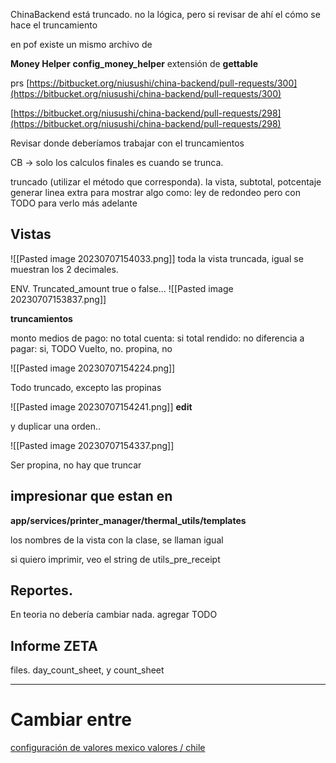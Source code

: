 

ChinaBackend está truncado. no la lógica, pero si revisar de ahí el cómo se hace el truncamiento

en pof existe un mismo archivo de 

**Money Helper**
**config_money_helper**
extensión de **gettable**

prs
[https://bitbucket.org/niusushi/china-backend/pull-requests/300](https://bitbucket.org/niusushi/china-backend/pull-requests/300)

[https://bitbucket.org/niusushi/china-backend/pull-requests/298](https://bitbucket.org/niusushi/china-backend/pull-requests/298)

Revisar donde deberíamos trabajar con el truncamientos

CB -> solo los calculos finales es cuando se trunca.


truncado (utilizar el método que corresponda). la vista, subtotal, potcentaje
generar linea extra para mostrar algo como: ley de redondeo pero con TODO para verlo más adelante

## Vistas
![[Pasted image 20230707154033.png]]
toda la vista truncada, igual se muestran los 2 decimales.


ENV. Truncated_amount true o false... 
![[Pasted image 20230707153837.png]]

**truncamientos**

monto medios de pago: no
total cuenta: si
total rendido: no
diferencia a pagar: si, TODO
Vuelto, no.
propina, no


![[Pasted image 20230707154224.png]]

Todo truncado, excepto las propinas

![[Pasted image 20230707154241.png]] **edit** 

y duplicar una orden..

![[Pasted image 20230707154337.png]]

Ser propina, no hay que truncar

## **impresionar que estan en**

**app/services/printer_manager/thermal_utils/templates**

los nombres de la vista con la clase, se llaman igual

si quiero imprimir, veo el string de utils_pre_receipt


## Reportes.

En teoria no debería cambiar nada. agregar TODO

## Informe **ZETA**
files.
day_count_sheet, y count_sheet

---
# Cambiar entre 

[configuración de valores mexico valores / chile](https://bitbucket.org/nnodes/pof/pull-requests/129)

